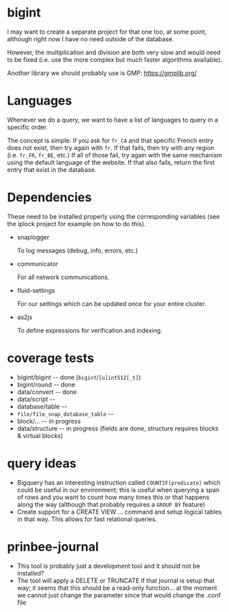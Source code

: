 
# bigint

I may want to create a separate project for that one too, at some point,
although right now I have no need outside of the database.

However, the multiplication and division are both very slow and would need
to be fixed (i.e. use the more complex but much faster algorithms available).

Another library we should probably use is GMP:
https://gmplib.org/

# Languages

Whenever we do a query, we want to have a list of languages to query in a
specific order.

The concept is simple. If you ask for `fr_CA` and that specific French entry
does not exist, then try again with `fr`. If that fails, then try with any
region (i.e. `fr_FR`, `fr_BE`, etc.) If all of those fail, try again with
the same mechanism using the default language of the website. If that also
fails, return the first entry that exist in the database.

# Dependencies

These need to be installed properly using the corresponding variables
(see the iplock project for example on how to do this).

* snaplogger

  To log messages (debug, info, errors, etc.)

* communicator

  For all network communications.

* fluid-settings

  For our settings which can be updated once for your entire cluster.

* as2js

  To define expressions for verification and indexing.

# coverage tests

* bigint/bigint -- done (`bigint`/`[u]int512[_t]`)
* bigint/round -- done
* data/convert -- done
* data/script -- 
* database/table -- 
* `file/file_snap_database_table` -- 
* block/... -- in progress
* data/structure -- in progress (fields are done, structure requires blocks & virtual blocks)

# query ideas

* Bigquery has an interesting instruction called `COUNTIF(predicate)` which
  could be useful in our environment; this is useful when querying a span of
  rows and you want to count how many times this or that happens along the
  way (although that probably requires a `GROUP BY` feature)
* Create support for a CREATE VIEW ... command and setup logical tables
  in that way. This allows for fast relational queries.

# prinbee-journal

* This tool is probably just a development tool and it should not be installed?
* The tool will apply a DELETE or TRUNCATE if that journal is setup that way;
  it seems that this should be a read-only function... at the moment we cannot
  just change the parameter since that would change the .conf file


